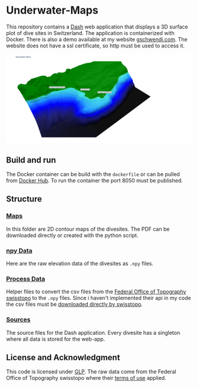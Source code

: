 # Underwater-Maps

This repository contains a [Dash](https://dash.plotly.com/) web application that displays a 3D surface plot of dive sites in Switzerland. The application is containerized with Docker. There is also a demo available at my website [gschwendj.com](http://gschwendj.com). The website does not have a ssl certificate, so http must be used to access it.

![example](./image.png)

## Build and run

The Docker container can be build with the `dockerfile` or can be pulled from [Docker Hub](https://hub.docker.com/r/chif142/uw_maps). To run the container the port 8050 must be published.

## Structure

### [Maps](./maps/)

In this folder are 2D contour maps of the divesites. The PDF can be downloaded directly or created with the python script.

### [npy Data](./npy_data/)

Here are the raw elevation data of the divesites as `.npy` files.

### [Process Data](./process_data/)

Helper files to convert the csv files from the [Federal Office of Topography swisstopo](https://www.swisstopo.admin.ch/) to the `.npy` files. Since i haven't implemented their api in my code the csv files must be [downloaded directly by swisstopo](https://www.swisstopo.admin.ch/en/geodata/height.html).

### [Sources](./src/)

The source files for the Dash application. Every divesite has a singleton where all data is stored for the web-app.

## License and Acknowledgment

This code is licensed under [GLP](https://www.gnu.org/licenses). The raw data come from the Federal Office of Topography swisstopo where their [terms of use](https://www.swisstopo.admin.ch/en/home/meta/conditions/geodata/ogd.html) applied.
